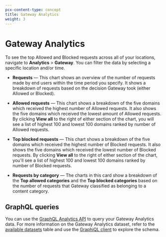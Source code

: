 ```yaml
---
pcx-content-type: concept
title: Gateway Analytics
weight: 3
---
```


# Gateway Analytics

To see the top Allowed and Blocked requests across all of your locations, navigate to **Analytics** > **Gateway**. You can filter the data by selecting a specific location and/or time.

- **Requests** — This chart shows an overview of the number of requests made by end users within the time period you specify. It shows a breakdown of requests based on the decision Gateway took (either Allowed or Blocked).

- **Allowed requests** — This chart shows a breakdown of the five domains which received the highest number of Allowed requests. It also shows the five domains which received the lowest amount of Allowed requests. By clicking **View all** to the right of either section of the chart, you will see a list of highest 100 and lowest 100 domains ranked by number of Allowed requests.

- **Top blocked requests** — This chart shows a breakdown of the five domains which received the highest number of Blocked requests. It also shows the five domains which received the lowest number of Blocked requests. By clicking **View all** to the right of either section of the chart, you'll see a list of highest 100 and lowest 100 domains ranked by number of Blocked requests.

- **Requests by category** — The charts in this card show a breakdown of the **Top allowed categories** and the **Top blocked categories** based on the number of requests that Gateway classified as belonging to a content category.

## GraphQL queries

You can use the [GraphQL Analytics API](/analytics/graphql-api/) to query your Gateway Analytics data. For more information on the Gateway Analytics dataset, refer to the [available datasets](/analytics/graphql-api/features/data-sets/#available-datasets) table and use the [GraphiQL client](/analytics/graphql-api/getting-started/explore-graphql-schema/) to explore the schema.
